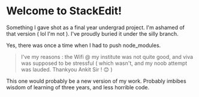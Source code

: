 # Welcome to StackEdit!

Something I gave shot as a final year undergrad project.
I'm ashamed of that version ( lol I'm not ). I've proudly buried it under the silly branch.

Yes, there was once a time when I had to push node_modules. 

> I've my reasons : the Wifi @ my institute was not quite good, and viva was supposed to be stressful ( which wasn't, and my noob attempt was lauded. Thankyou Ankit Sir ! 😊 )

This one would probably be a new version of my work.
Probably imbibes wisdom of learning of three years, and less horrible code.
